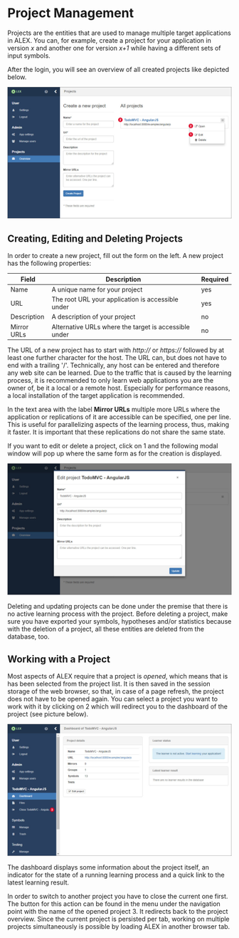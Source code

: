 # Project Management

Projects are the entities that are used to manage multiple target applications in ALEX. 
You can, for example, create a project for your application in version *x* and another one for version *x+1* while having a different sets of input symbols.

After the login, you will see an overview of all created projects like depicted below.

![Overview](assets/project-management/overview.jpg)

## Creating, Editing and Deleting Projects

In order to create a new project, fill out the form on the left. 
A new project has the following properties:

| Field       | Description                                                                            | Required |
|-------------|----------------------------------------------------------------------------------------|----------|
| Name        | A unique name for your project                                                         | yes      |
| URL         | The root URL your application is accessible under                                      | yes      |
| Description | A description of your project                                                          | no       |
| Mirror URLs | Alternative URLs where the target is accessible under                                  | no       |

The URL of a new project has to start with *http://* or *https://* followed by at least one further character for the host. 
The URL can, but does not have to end with a trailing '/'. 
Technically, any host can be entered and therefore any web site can be learned. 
Due to the traffic that is caused by the learning process, it is recommended to only learn web applications you are the owner of, be it a local or a remote host.
Especially for performance reasons, a local installation of the target application is recommended.

In the text area with the label **Mirror URLs** multiple more URLs where the application or replications of it are accessible can be specified, one per line.
This is useful for parallelizing aspects of the learning process, thus, making it faster.
It is important that these replications do not share the same state.

If you want to edit or delete a project, click on <span class="label">1</span> and the following modal window will pop up where the same form as for the creation is displayed.

![Settings](assets/project-management/settings.jpg)

Deleting and updating projects can be done under the premise that there is no active learning process with the project.
Before deleting a project, make sure you have exported your symbols, hypotheses and/or statistics because with the deletion of a project, all these entities are deleted from the database, too.

## Working with a Project

Most aspects of ALEX require that a project is *opened*, which means that is has been selected from the project list. 
It is then saved in the session storage of the web browser, so that, in case of a page refresh, the project does not have to be opened again. 
You can select a project you want to work with it by clicking on <span class="label">2</span> which will redirect you to the dashboard of the project (see picture below).

![Dashboard](assets/project-management/dashboard.jpg)

The dashboard displays some information about the project itself, an indicator for the state of a running learning process and a quick link to the latest learning result.

In order to switch to another project you have to close the current one first. 
The button for this action can be found in the menu under the navigation point with the name of the opened project <span class="label">3</span>. 
It redirects back to the project overview. 
Since the current project is persisted per tab, working on multiple projects simultaneously is possible by loading ALEX in another browser tab.